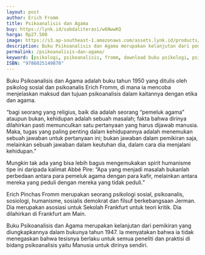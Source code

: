 ```yaml
---
layout: post
author: Erich Fromm
title: Psikoanalisis dan Agama
buy: https://lynk.id/sabdaliterasi/w6NwwKQ
harga: Rp27.500
image: https://s3.ap-southeast-1.amazonaws.com/assets.lynk.id/products/30-11-2023/1701286848124_8659633
description: Buku Psikoanalisis dan Agama merupakan kelanjutan dari pemikiran yang diungkapkannya dalam bukunya tahun 1947. Ia menyatakan bahwa ia tidak menegaskan
permalink: /psikoanalisis-dan-agama/
keyword: [psikologi, psikoanalisis, fromm, download buku psikologi, psikoanalisis pdf, ebook agama, agama, freud]
ISBN: "9786025149870"
---
```

<p>Buku Psikoanalisis dan Agama adalah buku tahun 1950 yang ditulis oleh psikolog sosial dan psikoanalis Erich Fromm, di mana ia mencoba menjelaskan maksud dan tujuan psikoanalisis dalam kaitannya dengan etika dan agama.</p><p>“bagi seorang yang religius, baik dia adalah seorang “pemeluk agama” ataupun bukan, kehidupan adalah sebuah masalah; fakta bahwa dirinya dilahirkan pasti memunculkan satu pertanyaan yang harus dijawab manusia. Maka, tugas yang paling penting dalam kehidupannya adalah menemukan sebuah jawaban untuk pertanyaan ini; bukan jawaban dalam pemikiran saja, melainkan sebuah jawaban dalam keutuhan dia, dalam cara dia menjalani kehidupan.”</p><p>Mungkin tak ada yang bisa lebih bagus mengemukakan spirit humanisme tipe ini daripada kalimat Abbé Pire: “Apa yang menjadi masalah bukanlah perbedaan antara para pemeluk agama dengan para kafir, melainkan antara mereka yang peduli dengan mereka yang tidak peduli.”</p><p>Erich Pinchas Fromm merupakan seorang psikologi sosial, psikoanalis, sosiologi, humanisme, sosialis demokrat dan filsuf berkebangsaan Jerman. Dia merupakan asosiasi untuk Sekolah Frankfurt untuk teori kritik. Dia dilahirkan di Frankfurt am Main.</p><p>Buku Psikoanalisis dan Agama merupakan kelanjutan dari pemikiran yang diungkapkannya dalam bukunya tahun 1947. Ia menyatakan bahwa ia tidak menegaskan bahwa tesisnya berlaku untuk semua peneliti dan praktisi di bidang psikoanalisis yaitu Manusia untuk dirinya sendiri.</p>

